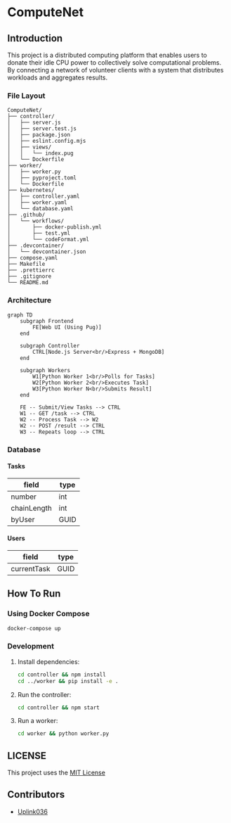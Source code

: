# ComputeNet
## Introduction
This project is a distributed computing platform that enables users to donate their idle CPU power to collectively solve computational problems. By connecting a network of volunteer clients with a system that distributes workloads and aggregates results.

### File Layout 
```
ComputeNet/
├── controller/
│   ├── server.js
│   ├── server.test.js
│   ├── package.json
│   ├── eslint.config.mjs
│   ├── views/
│   │   └── index.pug
│   └── Dockerfile
├── worker/
│   ├── worker.py
│   ├── pyproject.toml
│   └── Dockerfile
├── kubernetes/
│   ├── controller.yaml
│   ├── worker.yaml
│   └── database.yaml
├── .github/
│   └── workflows/
│       ├── docker-publish.yml
│       ├── test.yml
│       └── codeFormat.yml
├── .devcontainer/
│   └── devcontainer.json
├── compose.yaml
├── Makefile
├── .prettierrc
├── .gitignore
└── README.md
```

### Architecture

```mermaid
graph TD
    subgraph Frontend
        FE[Web UI (Using Pug)]
    end

    subgraph Controller
        CTRL[Node.js Server<br/>Express + MongoDB]
    end

    subgraph Workers
        W1[Python Worker 1<br/>Polls for Tasks]
        W2[Python Worker 2<br/>Executes Task]
        W3[Python Worker N<br/>Submits Result]
    end

    FE -- Submit/View Tasks --> CTRL
    W1 -- GET /task --> CTRL
    W2 -- Process Task --> W2
    W2 -- POST /result --> CTRL
    W3 -- Repeats loop --> CTRL
```

### Database
#### Tasks
|field | type | 
| --- | --- |
|number | int|
|chainLength | int| 
|byUser | GUID |

#### Users
|field | type | 
| --- | --- |
| currentTask | GUID|

## How To Run

### Using Docker Compose
```bash
docker-compose up
```

### Development
1. Install dependencies:
   ```bash
   cd controller && npm install
   cd ../worker && pip install -e .
   ```

2. Run the controller:
   ```bash
   cd controller && npm start
   ```

3. Run a worker:
   ```bash
   cd worker && python worker.py
   ```

## LICENSE
This project uses the [MIT License](./LICENSE)

## Contributors
- [Uplink036](https://github.com/Uplink036)